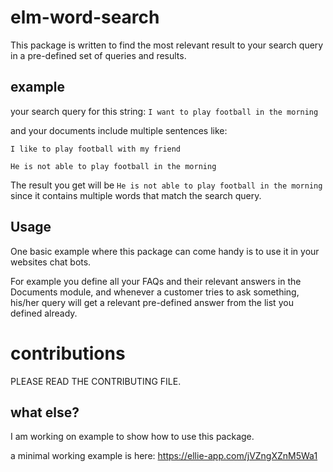 # elm-word-search

This package is written to find the most relevant result to your search query in a pre-defined set of queries and results.


## example

your search query for this string: `I want to play football in the morning`

and your documents include multiple sentences like:

`I like to play football with my friend`

`He is not able to play football in the morning`

The result you get will be `He is not able to play football in the morning` since it contains multiple words that match the search query.

## Usage

One basic example where this package can come handy is to use it in your websites chat bots.

For example you define all your FAQs and their relevant answers in the Documents module, and whenever a customer tries to ask something, his/her query will get a relevant pre-defined answer from the list you defined already. 

# contributions

PLEASE READ THE CONTRIBUTING FILE.

## what else?

I am working on example to show how to use this package.

a minimal working example is here: https://ellie-app.com/jVZngXZnM5Wa1 
